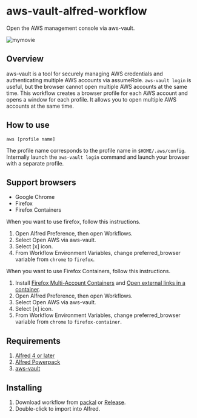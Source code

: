 # aws-vault-alfred-workflow

Open the AWS management console via aws-vault.

![mymovie](https://user-images.githubusercontent.com/989985/67284090-dea23e00-f50f-11e9-9ce5-a94d53e39a5f.gif)

## Overview

aws-vault is a tool for securely managing AWS credentials and authenticating multiple AWS accounts via assumeRole. `aws-vault login` is useful, but the browser cannot open multiple AWS accounts at the same time. This workflow creates a browser profile for each AWS account and opens a window for each profile.
It allows you to open multiple AWS accounts at the same time.

## How to use

`aws [profile name]`

The profile name corresponds to the profile name in `$HOME/.aws/config`.
Internally launch the `aws-vault login` command and launch your browser with a separate profile.

## Support browsers

- Google Chrome
- Firefox
- Firefox Containers

When you want to use firefox, follow this instructions.

1. Open Alfred Preference, then open Workflows.
2. Select Open AWS via aws-vault.
3. Select [x] icon.
4. From Workflow Environment Variables, change preferred_browser variable from `chrome` to `firefox`.

When you want to use Firefox Containers, follow this instructions.

1. Install [Firefox Multi-Account Containers](https://addons.mozilla.org/en-US/firefox/addon/multi-account-containers/) and [Open external links in a container](https://addons.mozilla.org/en-US/firefox/addon/open-url-in-container/).
2. Open Alfred Preference, then open Workflows.
3. Select Open AWS via aws-vault.
4. Select [x] icon.
5. From Workflow Environment Variables, change preferred_browser variable from `chrome` to `firefox-container`.

## Requirements

1. [Alfred 4 or later](https://www.alfredapp.com/#download)
1. [Alfred Powerpack](https://www.alfredapp.com/shop/)
1. [aws-vault](https://github.com/99designs/aws-vault)

## Installing

1. Download workflow from [packal](http://www.packal.org/workflow/open-aws-aws-vault) or [Release](https://github.com/kangaechu/aws-vault-alfred-workflow/releases).
2. Double-click to import into Alfred.
